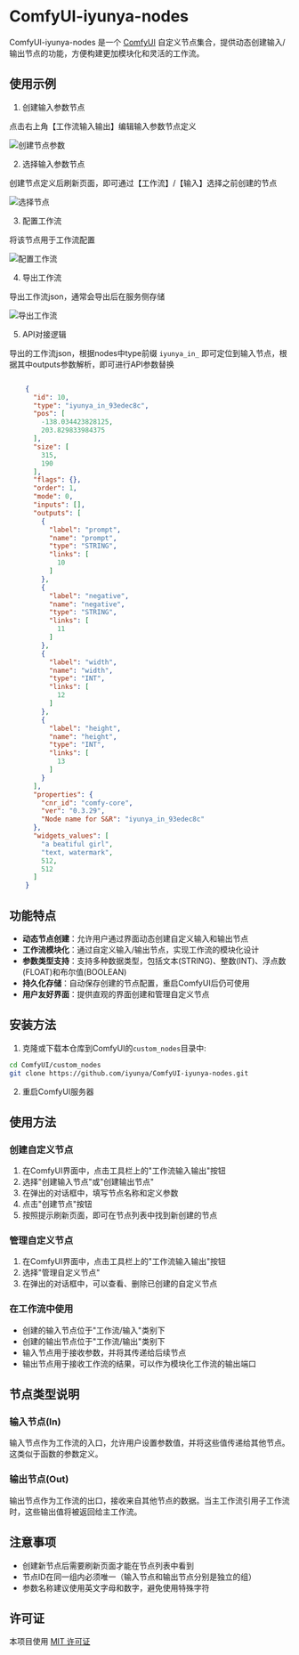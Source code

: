 # ComfyUI-iyunya-nodes

ComfyUI-iyunya-nodes 是一个 [ComfyUI](https://github.com/comfyanonymous/ComfyUI) 自定义节点集合，提供动态创建输入/输出节点的功能，方便构建更加模块化和灵活的工作流。

## 使用示例

1. 创建输入参数节点

点击右上角【工作流输入输出】编辑输入参数节点定义

   ![创建节点参数](asserts/create_node_param.png)

2. 选择输入参数节点

创建节点定义后刷新页面，即可通过【工作流】/【输入】选择之前创建的节点

   ![选择节点](asserts/select_node.png)

3. 配置工作流

将该节点用于工作流配置

   ![配置工作流](asserts/config_workflow.png)

4. 导出工作流

导出工作流json，通常会导出后在服务侧存储

   ![导出工作流](asserts/export_workflow.png)

5. API对接逻辑

导出的工作流json，根据nodes中type前缀 `iyunya_in_` 即可定位到输入节点，根据其中outputs参数解析，即可进行API参数替换

```json

    {
      "id": 10,
      "type": "iyunya_in_93edec8c",
      "pos": [
        -138.034423828125,
        203.829833984375
      ],
      "size": [
        315,
        190
      ],
      "flags": {},
      "order": 1,
      "mode": 0,
      "inputs": [],
      "outputs": [
        {
          "label": "prompt",
          "name": "prompt",
          "type": "STRING",
          "links": [
            10
          ]
        },
        {
          "label": "negative",
          "name": "negative",
          "type": "STRING",
          "links": [
            11
          ]
        },
        {
          "label": "width",
          "name": "width",
          "type": "INT",
          "links": [
            12
          ]
        },
        {
          "label": "height",
          "name": "height",
          "type": "INT",
          "links": [
            13
          ]
        }
      ],
      "properties": {
        "cnr_id": "comfy-core",
        "ver": "0.3.29",
        "Node name for S&R": "iyunya_in_93edec8c"
      },
      "widgets_values": [
        "a beatiful girl",
        "text, watermark",
        512,
        512
      ]
    }


```

## 功能特点

- **动态节点创建**：允许用户通过界面动态创建自定义输入和输出节点
- **工作流模块化**：通过自定义输入/输出节点，实现工作流的模块化设计
- **参数类型支持**：支持多种数据类型，包括文本(STRING)、整数(INT)、浮点数(FLOAT)和布尔值(BOOLEAN)
- **持久化存储**：自动保存创建的节点配置，重启ComfyUI后仍可使用
- **用户友好界面**：提供直观的界面创建和管理自定义节点

## 安装方法

1. 克隆或下载本仓库到ComfyUI的`custom_nodes`目录中:

```bash
cd ComfyUI/custom_nodes
git clone https://github.com/iyunya/ComfyUI-iyunya-nodes.git
```

2. 重启ComfyUI服务器

## 使用方法

### 创建自定义节点

1. 在ComfyUI界面中，点击工具栏上的"工作流输入输出"按钮
2. 选择"创建输入节点"或"创建输出节点"
3. 在弹出的对话框中，填写节点名称和定义参数
4. 点击"创建节点"按钮
5. 按照提示刷新页面，即可在节点列表中找到新创建的节点

### 管理自定义节点

1. 在ComfyUI界面中，点击工具栏上的"工作流输入输出"按钮
2. 选择"管理自定义节点"
3. 在弹出的对话框中，可以查看、删除已创建的自定义节点

### 在工作流中使用

- 创建的输入节点位于"工作流/输入"类别下
- 创建的输出节点位于"工作流/输出"类别下
- 输入节点用于接收参数，并将其传递给后续节点
- 输出节点用于接收工作流的结果，可以作为模块化工作流的输出端口

## 节点类型说明

### 输入节点(In)

输入节点作为工作流的入口，允许用户设置参数值，并将这些值传递给其他节点。这类似于函数的参数定义。

### 输出节点(Out)

输出节点作为工作流的出口，接收来自其他节点的数据。当主工作流引用子工作流时，这些输出值将被返回给主工作流。

## 注意事项

- 创建新节点后需要刷新页面才能在节点列表中看到
- 节点ID在同一组内必须唯一（输入节点和输出节点分别是独立的组）
- 参数名称建议使用英文字母和数字，避免使用特殊字符

## 许可证

本项目使用 [MIT 许可证](LICENSE) 